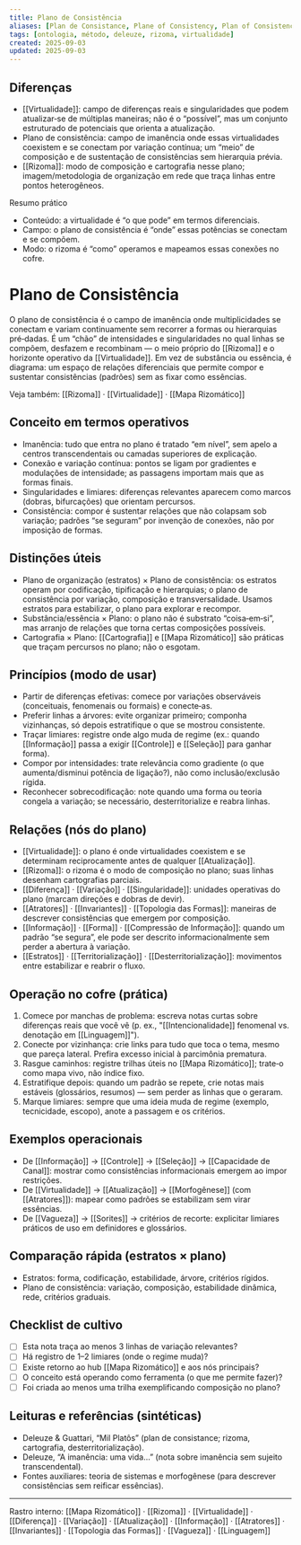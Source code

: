 ```yaml
---
title: Plano de Consistência
aliases: [Plan de Consistance, Plane of Consistency, Plan of Consistency]
tags: [ontologia, método, deleuze, rizoma, virtualidade]
created: 2025-09-03
updated: 2025-09-03
---
```


## Diferenças
- [[Virtualidade]]: campo de diferenças reais e singularidades que podem atualizar‑se de múltiplas maneiras; não é o “possível”, mas um conjunto estruturado de potenciais que orienta a atualização.
- Plano de consistência: campo de imanência onde essas virtualidades coexistem e se conectam por variação contínua; um “meio” de composição e de sustentação de consistências sem hierarquia prévia.
- [[Rizoma]]: modo de composição e cartografia nesse plano; imagem/metodologia de organização em rede que traça linhas entre pontos heterogêneos.

Resumo prático
- Conteúdo: a virtualidade é “o que pode” em termos diferenciais.
- Campo: o plano de consistência é “onde” essas potências se conectam e se compõem.
- Modo: o rizoma é “como” operamos e mapeamos essas conexões no cofre.

# Plano de Consistência

O plano de consistência é o campo de imanência onde multiplicidades se conectam e variam continuamente sem recorrer a formas ou hierarquias pré‑dadas. É um “chão” de intensidades e singularidades no qual linhas se compõem, desfazem e recombinam — o meio próprio do [[Rizoma]] e o horizonte operativo da [[Virtualidade]]. Em vez de substância ou essência, é diagrama: um espaço de relações diferenciais que permite compor e sustentar consistências (padrões) sem as fixar como essências.

Veja também: [[Rizoma]] · [[Virtualidade]] · [[Mapa Rizomático]]

## Conceito em termos operativos
- Imanência: tudo que entra no plano é tratado “em nível”, sem apelo a centros transcendentais ou camadas superiores de explicação.
- Conexão e variação contínua: pontos se ligam por gradientes e modulações de intensidade; as passagens importam mais que as formas finais.
- Singularidades e limiares: diferenças relevantes aparecem como marcos (dobras, bifurcações) que orientam percursos.
- Consistência: compor é sustentar relações que não colapsam sob variação; padrões “se seguram” por invenção de conexões, não por imposição de formas.

## Distinções úteis
- Plano de organização (estratos) × Plano de consistência: os estratos operam por codificação, tipificação e hierarquias; o plano de consistência por variação, composição e transversalidade. Usamos estratos para estabilizar, o plano para explorar e recompor.
- Substância/essência × Plano: o plano não é substrato “coisa‑em‑si”, mas arranjo de relações que torna certas composições possíveis.
- Cartografia × Plano: [[Cartografia]] e [[Mapa Rizomático]] são práticas que traçam percursos no plano; não o esgotam.

## Princípios (modo de usar)
- Partir de diferenças efetivas: comece por variações observáveis (conceituais, fenomenais ou formais) e conecte‑as.
- Preferir linhas a árvores: evite organizar primeiro; componha vizinhanças, só depois estratifique o que se mostrou consistente.
- Traçar limiares: registre onde algo muda de regime (ex.: quando [[Informação]] passa a exigir [[Controle]] e [[Seleção]] para ganhar forma).
- Compor por intensidades: trate relevância como gradiente (o que aumenta/disminui potência de ligação?), não como inclusão/exclusão rígida.
- Reconhecer sobrecodificação: note quando uma forma ou teoria congela a variação; se necessário, desterritorialize e reabra linhas.

## Relações (nós do plano)
- [[Virtualidade]]: o plano é onde virtualidades coexistem e se determinam reciprocamente antes de qualquer [[Atualização]].
- [[Rizoma]]: o rizoma é o modo de composição no plano; suas linhas desenham cartografias parciais.
- [[Diferença]] · [[Variação]] · [[Singularidade]]: unidades operativas do plano (marcam direções e dobras de devir).
- [[Atratores]] · [[Invariantes]] · [[Topologia das Formas]]: maneiras de descrever consistências que emergem por composição.
- [[Informação]] · [[Forma]] · [[Compressão de Informação]]: quando um padrão “se segura”, ele pode ser descrito informacionalmente sem perder a abertura à variação.
- [[Estratos]] · [[Territorialização]] · [[Desterritorialização]]: movimentos entre estabilizar e reabrir o fluxo.

## Operação no cofre (prática)
1) Comece por manchas de problema: escreva notas curtas sobre diferenças reais que você vê (p. ex., "[[Intencionalidade]] fenomenal vs. denotação em [[Linguagem]]").
2) Conecte por vizinhança: crie links para tudo que toca o tema, mesmo que pareça lateral. Prefira excesso inicial à parcimônia prematura.
3) Rasgue caminhos: registre trilhas úteis no [[Mapa Rizomático]]; trate‑o como mapa vivo, não índice fixo.
4) Estratifique depois: quando um padrão se repete, crie notas mais estáveis (glossários, resumos) — sem perder as linhas que o geraram.
5) Marque limiares: sempre que uma ideia muda de regime (exemplo, tecnicidade, escopo), anote a passagem e os critérios.

## Exemplos operacionais
- De [[Informação]] → [[Controle]] → [[Seleção]] → [[Capacidade de Canal]]: mostrar como consistências informacionais emergem ao impor restrições.
- De [[Virtualidade]] → [[Atualização]] → [[Morfogênese]] (com [[Atratores]]): mapear como padrões se estabilizam sem virar essências.
- De [[Vagueza]] → [[Sorites]] → critérios de recorte: explicitar limiares práticos de uso em definidores e glossários.

## Comparação rápida (estratos × plano)
- Estratos: forma, codificação, estabilidade, árvore, critérios rígidos.
- Plano de consistência: variação, composição, estabilidade dinâmica, rede, critérios graduais.

## Checklist de cultivo
- [ ] Esta nota traça ao menos 3 linhas de variação relevantes?
- [ ] Há registro de 1–2 limiares (onde o regime muda)?
- [ ] Existe retorno ao hub [[Mapa Rizomático]] e aos nós principais?
- [ ] O conceito está operando como ferramenta (o que me permite fazer)?
- [ ] Foi criada ao menos uma trilha exemplificando composição no plano?

## Leituras e referências (sintéticas)
- Deleuze & Guattari, “Mil Platôs” (plan de consistance; rizoma, cartografia, desterritorialização).
- Deleuze, “A imanência: uma vida...” (nota sobre imanência sem sujeito transcendental).
- Fontes auxiliares: teoria de sistemas e morfogênese (para descrever consistências sem reificar essências).

---
Rastro interno: [[Mapa Rizomático]] · [[Rizoma]] · [[Virtualidade]] · [[Diferença]] · [[Variação]] · [[Atualização]] · [[Informação]] · [[Atratores]] · [[Invariantes]] · [[Topologia das Formas]] · [[Vagueza]] · [[Linguagem]]
